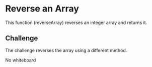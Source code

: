 # Reverse an Array

This function (reverseArray) reverses an integer array and returns it. 

## Challenge

The challenge reverses the array using a different method.

No whiteboard
